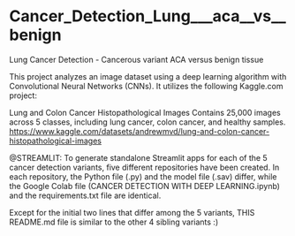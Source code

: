 # Cancer_Detection_Lung___aca__vs__benign
Lung Cancer Detection - Cancerous variant ACA  versus  benign tissue

This project analyzes an image dataset using a deep learning algorithm with Convolutional Neural Networks (CNNs). It utilizes the following Kaggle.com project:

Lung and Colon Cancer Histopathological Images Contains 25,000 images across 5 classes, including lung cancer, colon cancer, and healthy samples. https://www.kaggle.com/datasets/andrewmvd/lung-and-colon-cancer-histopathological-images

@STREAMLIT: To generate standalone Streamlit apps for each of the 5 cancer detection variants, five different repositories have been created. In each repository, the Python file (.py) and the model file (.sav) differ, while the Google Colab file (CANCER DETECTION WITH DEEP LEARNING.ipynb) and the requirements.txt file are identical.

Except for the initial two lines that differ among the 5 variants, THIS README.md file is similar to the other 4 sibling variants :)

